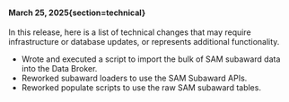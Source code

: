 #### March 25, 2025{section=technical}

In this release, here is a list of technical changes that may require infrastructure or database updates, or represents additional functionality.

* Wrote and executed a script to import the bulk of SAM subaward data into the Data Broker.
* Reworked subaward loaders to use the SAM Subaward APIs.
* Reworked populate scripts to use the raw SAM subaward tables.
